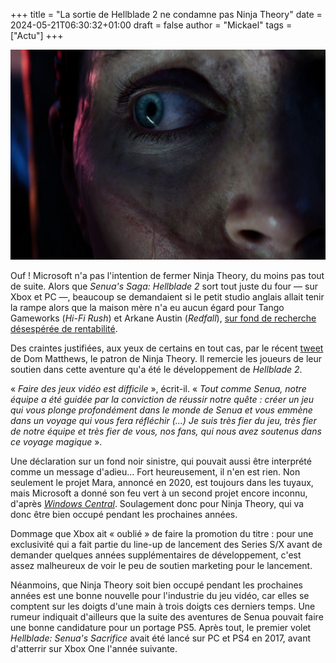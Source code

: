 +++
title = "La sortie de Hellblade 2 ne condamne pas Ninja Theory"
date = 2024-05-21T06:30:32+01:00
draft = false
author = "Mickael"
tags = ["Actu"]
+++

![Senua's Saga: Hellblade 2](Senua.jpg "Angoisse pour Senua.")

Ouf ! Microsoft n'a pas l'intention de fermer Ninja Theory, du moins pas tout de suite. Alors que *Senua's Saga: Hellblade 2* sort tout juste du four — sur Xbox et PC —, beaucoup se demandaient si le petit studio anglais allait tenir la rampe alors que la maison mère n'a eu aucun égard pour Tango Gameworks (*Hi-Fi Rush*) et Arkane Austin (*Redfall*), [sur fond de recherche désespérée de rentabilité](https://nostick.fr/articles/2024/mai/1505-bonjour-tristesse-chez-xbox/).

Des craintes justifiées, aux yeux de certains en tout cas, par le récent [tweet](https://x.com/NinjaTheory/status/1792601275550302264) de Dom Matthews, le patron de Ninja Theory. Il remercie les joueurs de leur soutien dans cette aventure qu'a été le développement de *Hellblade 2*. 

« *Faire des jeux vidéo est difficile* », écrit-il. « *Tout comme Senua, notre équipe a été guidée par la conviction de réussir notre quête : créer un jeu qui vous plonge profondément dans le monde de Senua et vous emmène dans un voyage qui vous fera réfléchir (…) Je suis très fier du jeu, très fier de notre équipe et très fier de vous, nos fans, qui nous avez soutenus dans ce voyage magique* ».

Une déclaration sur un fond noir sinistre, qui pouvait aussi être interprété comme un message d'adieu… Fort heureusement, il n'en est rien. Non seulement le projet Mara, annoncé en 2020, est toujours dans les tuyaux, mais Microsoft a donné son feu vert à un second projet encore inconnu, d'après *[Windows Central](https://www.windowscentral.com/gaming/xbox/making-video-games-is-difficult-ninja-theory-studio-head-talks-at-the-fore-of-senuas-saga-hellblade-2s-xbox-and-pc-launch)*. Soulagement donc pour Ninja Theory, qui va donc être bien occupé pendant les prochaines années. 

Dommage que Xbox ait « oublié » de faire la promotion du titre : pour une exclusivité qui a fait partie du line-up de lancement des Series S/X avant de demander quelques années supplémentaires de développement, c'est assez malheureux de voir le peu de soutien marketing pour le lancement.

Néanmoins, que Ninja Theory soit bien occupé pendant les prochaines années est une bonne nouvelle pour l'industrie du jeu vidéo, car elles se comptent sur les doigts d'une main à trois doigts ces derniers temps. Une rumeur indiquait d'ailleurs que la suite des aventures de Senua pouvait faire une bonne candidature pour un portage PS5. Après tout, le premier volet *Hellblade: Senua's Sacrifice* avait été lancé sur PC et PS4 en 2017, avant d'atterrir sur Xbox One l'année suivante.

